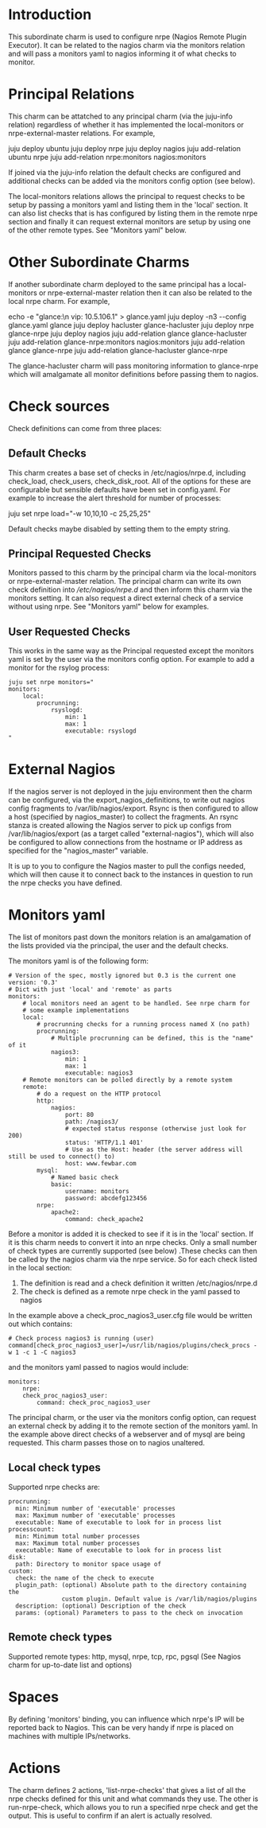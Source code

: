 Introduction
============

This subordinate charm is used to configure nrpe (Nagios Remote Plugin
Executor). It can be related to the nagios charm via the monitors relation and
will pass a monitors yaml to nagios informing it of what checks to monitor.

Principal Relations
===================

This charm can be attatched to any principal charm (via the juju-info relation)
regardless of whether it has implemented the local-monitors or
nrpe-external-master relations. For example,

juju deploy ubuntu
juju deploy nrpe
juju deploy nagios
juju add-relation ubuntu nrpe
juju add-relation nrpe:monitors nagios:monitors

If joined via the juju-info relation the default checks are configured and
additional checks can be added via the monitors config option (see below).

The local-monitors relations allows the principal to request checks to be setup
by passing a monitors yaml and listing them in the 'local' section. It can
also list checks that is has configured by listing them in the remote nrpe
section and finally it can request external monitors are setup by using one of
the other remote types. See "Monitors yaml" below.

Other Subordinate Charms
========================

If another subordinate charm deployed to the same principal has a
local-monitors or nrpe-external-master relation then it can also be related to
the local nrpe charm. For example,

echo -e "glance:\n  vip: 10.5.106.1" > glance.yaml
juju deploy -n3 --config glance.yaml glance
juju deploy hacluster glance-hacluster
juju deploy nrpe glance-nrpe
juju deploy nagios
juju add-relation glance glance-hacluster
juju add-relation glance-nrpe:monitors nagios:monitors
juju add-relation glance glance-nrpe
juju add-relation glance-hacluster glance-nrpe

The glance-hacluster charm will pass monitoring information to glance-nrpe
which will amalgamate all monitor definitions before passing them to nagios.

Check sources
=============

Check definitions can come from three places:

Default Checks
--------------

This charm creates a base set of checks in /etc/nagios/nrpe.d, including
check\_load, check\_users, check\_disk\_root. All of the options for these are
configurable but sensible defaults have been set in config.yaml.
For example to increase the alert threshold for number of processes:

juju set nrpe load="-w 10,10,10 -c 25,25,25"

Default checks maybe disabled by setting them to the empty string.

Principal Requested Checks
--------------------------

Monitors passed to this charm by the principal charm via the local-monitors
or nrpe-external-master relation. The principal charm can write its own
check definition into */etc/nagios/nrpe.d* and then inform this charm via the
monitors setting. It can also request a direct external check of a service
without using nrpe. See "Monitors yaml" below for examples.

User Requested Checks
---------------------

This works in the same way as the Principal requested except the monitors yaml
is set by the user via the monitors config option. For example to add a monitor
for the rsylog process:

    juju set nrpe monitors="
    monitors:
        local:
            procrunning:
                rsyslogd:
                    min: 1
                    max: 1
                    executable: rsyslogd
    "



External Nagios 
===============

If the nagios server is not deployed in the juju environment then the charm can
be configured, via the export\_nagios\_definitions, to write out nagios config
fragments to /var/lib/nagios/export. Rsync is then configured to allow a host
(specified by nagios\_master) to collect the fragments. An rsync stanza is created
allowing the Nagios server to pick up configs from /var/lib/nagios/export (as
a target called "external-nagios"), which will also be configured to allow
connections from the hostname or IP address as specified for the
"nagios\_master" variable.

It is up to you to configure the Nagios master to pull the configs needed, which
will then cause it to connect back to the instances in question to run the nrpe
checks you have defined.

Monitors yaml
=============

The list of monitors past down the monitors relation is an amalgamation of the
lists provided via the principal, the user and the default checks.

The monitors yaml is of the following form:

     
    # Version of the spec, mostly ignored but 0.3 is the current one
    version: '0.3'
    # Dict with just 'local' and 'remote' as parts
    monitors:
        # local monitors need an agent to be handled. See nrpe charm for
        # some example implementations
        local:
            # procrunning checks for a running process named X (no path)
            procrunning:
                # Multiple procrunning can be defined, this is the "name" of it
                nagios3:
                    min: 1
                    max: 1
                    executable: nagios3
        # Remote monitors can be polled directly by a remote system
        remote:
            # do a request on the HTTP protocol
            http:
                nagios:
                    port: 80
                    path: /nagios3/
                    # expected status response (otherwise just look for 200)
                    status: 'HTTP/1.1 401'
                    # Use as the Host: header (the server address will still be used to connect() to)
                    host: www.fewbar.com
            mysql:
                # Named basic check
                basic:
                    username: monitors
                    password: abcdefg123456
            nrpe:
                apache2:
                    command: check_apache2



Before a monitor is added it is checked to see if it is in the 'local' section.
If it is this charm needs to convert it into an nrpe checks. Only a small
number of check types are currently supported (see below) .These checks can
then be called by the nagios charm via the nrpe service. So for each check
listed in the local section:



1.  The definition is read and a check definition it written /etc/nagios/nrpe.d
2.  The check is defined as a remote nrpe check in the yaml passed to nagios

In the example above a check\_proc\_nagios3\_user.cfg file would be written
out which contains:

    # Check process nagios3 is running (user)
    command[check_proc_nagios3_user]=/usr/lib/nagios/plugins/check_procs -w 1 -c 1 -C nagios3

and the monitors yaml passed to nagios would include:

    monitors:
        nrpe:
	    check_proc_nagios3_user:
	        command: check_proc_nagios3_user

The principal charm, or the user via the monitors config option, can request an
external check by adding it to the remote section of the monitors yaml. In the
example above direct checks of a webserver and of mysql are being requested.
This charm passes those on to nagios unaltered.

Local check types
-----------------

Supported nrpe checks are:

    procrunning:
      min: Minimum number of 'executable' processes
      max: Maximum number of 'executable' processes
      executable: Name of executable to look for in process list
    processcount:
      min: Minimum total number processes
      max: Maximum total number processes
      executable: Name of executable to look for in process list
    disk:
      path: Directory to monitor space usage of
    custom:
      check: the name of the check to execute
      plugin_path: (optional) Absolute path to the directory containing the 
                   custom plugin. Default value is /var/lib/nagios/plugins
      description: (optional) Description of the check
      params: (optional) Parameters to pass to the check on invocation

Remote check types
------------------

Supported remote types:
    http, mysql, nrpe, tcp, rpc, pgsql
    (See Nagios charm for up-to-date list and options)

Spaces
======

By defining 'monitors' binding, you can influence which nrpe's IP will be reported
back to Nagios. This can be very handy if nrpe is placed on machines with multiple
IPs/networks.

Actions
=======

The charm defines 2 actions, 'list-nrpe-checks' that gives a list of all the
nrpe checks defined for this unit and what commands they use.  The other is
run-nrpe-check, which allows you to run a specified nrpe check and get the
output.  This is useful to confirm if an alert is actually resolved.

